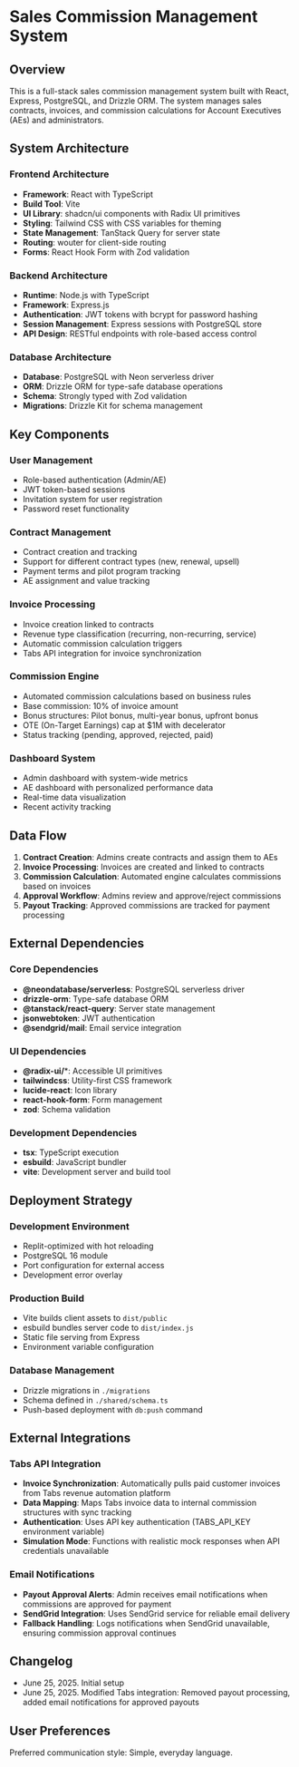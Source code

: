 # Sales Commission Management System

## Overview

This is a full-stack sales commission management system built with React, Express, PostgreSQL, and Drizzle ORM. The system manages sales contracts, invoices, and commission calculations for Account Executives (AEs) and administrators.

## System Architecture

### Frontend Architecture
- **Framework**: React with TypeScript
- **Build Tool**: Vite
- **UI Library**: shadcn/ui components with Radix UI primitives
- **Styling**: Tailwind CSS with CSS variables for theming
- **State Management**: TanStack Query for server state
- **Routing**: wouter for client-side routing
- **Forms**: React Hook Form with Zod validation

### Backend Architecture
- **Runtime**: Node.js with TypeScript
- **Framework**: Express.js
- **Authentication**: JWT tokens with bcrypt for password hashing
- **Session Management**: Express sessions with PostgreSQL store
- **API Design**: RESTful endpoints with role-based access control

### Database Architecture
- **Database**: PostgreSQL with Neon serverless driver
- **ORM**: Drizzle ORM for type-safe database operations
- **Schema**: Strongly typed with Zod validation
- **Migrations**: Drizzle Kit for schema management

## Key Components

### User Management
- Role-based authentication (Admin/AE)
- JWT token-based sessions
- Invitation system for user registration
- Password reset functionality

### Contract Management
- Contract creation and tracking
- Support for different contract types (new, renewal, upsell)
- Payment terms and pilot program tracking
- AE assignment and value tracking

### Invoice Processing
- Invoice creation linked to contracts
- Revenue type classification (recurring, non-recurring, service)
- Automatic commission calculation triggers
- Tabs API integration for invoice synchronization

### Commission Engine
- Automated commission calculations based on business rules
- Base commission: 10% of invoice amount
- Bonus structures: Pilot bonus, multi-year bonus, upfront bonus
- OTE (On-Target Earnings) cap at $1M with decelerator
- Status tracking (pending, approved, rejected, paid)

### Dashboard System
- Admin dashboard with system-wide metrics
- AE dashboard with personalized performance data
- Real-time data visualization
- Recent activity tracking

## Data Flow

1. **Contract Creation**: Admins create contracts and assign them to AEs
2. **Invoice Processing**: Invoices are created and linked to contracts
3. **Commission Calculation**: Automated engine calculates commissions based on invoices
4. **Approval Workflow**: Admins review and approve/reject commissions
5. **Payout Tracking**: Approved commissions are tracked for payment processing

## External Dependencies

### Core Dependencies
- **@neondatabase/serverless**: PostgreSQL serverless driver
- **drizzle-orm**: Type-safe database ORM
- **@tanstack/react-query**: Server state management
- **jsonwebtoken**: JWT authentication
- **@sendgrid/mail**: Email service integration

### UI Dependencies
- **@radix-ui/***: Accessible UI primitives
- **tailwindcss**: Utility-first CSS framework
- **lucide-react**: Icon library
- **react-hook-form**: Form management
- **zod**: Schema validation

### Development Dependencies
- **tsx**: TypeScript execution
- **esbuild**: JavaScript bundler
- **vite**: Development server and build tool

## Deployment Strategy

### Development Environment
- Replit-optimized with hot reloading
- PostgreSQL 16 module
- Port configuration for external access
- Development error overlay

### Production Build
- Vite builds client assets to `dist/public`
- esbuild bundles server code to `dist/index.js`
- Static file serving from Express
- Environment variable configuration

### Database Management
- Drizzle migrations in `./migrations`
- Schema defined in `./shared/schema.ts`
- Push-based deployment with `db:push` command

## External Integrations

### Tabs API Integration
- **Invoice Synchronization**: Automatically pulls paid customer invoices from Tabs revenue automation platform
- **Data Mapping**: Maps Tabs invoice data to internal commission structures with sync tracking
- **Authentication**: Uses API key authentication (TABS_API_KEY environment variable)
- **Simulation Mode**: Functions with realistic mock responses when API credentials unavailable

### Email Notifications
- **Payout Approval Alerts**: Admin receives email notifications when commissions are approved for payment
- **SendGrid Integration**: Uses SendGrid service for reliable email delivery
- **Fallback Handling**: Logs notifications when SendGrid unavailable, ensuring commission approval continues

## Changelog

- June 25, 2025. Initial setup
- June 25, 2025. Modified Tabs integration: Removed payout processing, added email notifications for approved payouts

## User Preferences

Preferred communication style: Simple, everyday language.